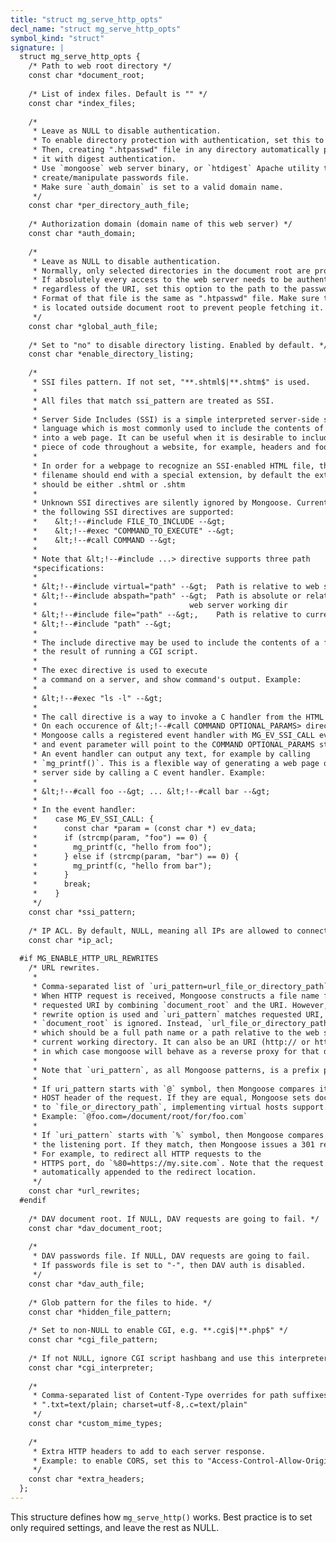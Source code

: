 ```yaml
---
title: "struct mg_serve_http_opts"
decl_name: "struct mg_serve_http_opts"
symbol_kind: "struct"
signature: |
  struct mg_serve_http_opts {
    /* Path to web root directory */
    const char *document_root;
  
    /* List of index files. Default is "" */
    const char *index_files;
  
    /*
     * Leave as NULL to disable authentication.
     * To enable directory protection with authentication, set this to ".htpasswd"
     * Then, creating ".htpasswd" file in any directory automatically protects
     * it with digest authentication.
     * Use `mongoose` web server binary, or `htdigest` Apache utility to
     * create/manipulate passwords file.
     * Make sure `auth_domain` is set to a valid domain name.
     */
    const char *per_directory_auth_file;
  
    /* Authorization domain (domain name of this web server) */
    const char *auth_domain;
  
    /*
     * Leave as NULL to disable authentication.
     * Normally, only selected directories in the document root are protected.
     * If absolutely every access to the web server needs to be authenticated,
     * regardless of the URI, set this option to the path to the passwords file.
     * Format of that file is the same as ".htpasswd" file. Make sure that file
     * is located outside document root to prevent people fetching it.
     */
    const char *global_auth_file;
  
    /* Set to "no" to disable directory listing. Enabled by default. */
    const char *enable_directory_listing;
  
    /*
     * SSI files pattern. If not set, "**.shtml$|**.shtm$" is used.
     *
     * All files that match ssi_pattern are treated as SSI.
     *
     * Server Side Includes (SSI) is a simple interpreted server-side scripting
     * language which is most commonly used to include the contents of a file
     * into a web page. It can be useful when it is desirable to include a common
     * piece of code throughout a website, for example, headers and footers.
     *
     * In order for a webpage to recognize an SSI-enabled HTML file, the
     * filename should end with a special extension, by default the extension
     * should be either .shtml or .shtm
     *
     * Unknown SSI directives are silently ignored by Mongoose. Currently,
     * the following SSI directives are supported:
     *    &lt;!--#include FILE_TO_INCLUDE --&gt;
     *    &lt;!--#exec "COMMAND_TO_EXECUTE" --&gt;
     *    &lt;!--#call COMMAND --&gt;
     *
     * Note that &lt;!--#include ...> directive supports three path
     *specifications:
     *
     * &lt;!--#include virtual="path" --&gt;  Path is relative to web server root
     * &lt;!--#include abspath="path" --&gt;  Path is absolute or relative to the
     *                                  web server working dir
     * &lt;!--#include file="path" --&gt;,    Path is relative to current document
     * &lt;!--#include "path" --&gt;
     *
     * The include directive may be used to include the contents of a file or
     * the result of running a CGI script.
     *
     * The exec directive is used to execute
     * a command on a server, and show command's output. Example:
     *
     * &lt;!--#exec "ls -l" --&gt;
     *
     * The call directive is a way to invoke a C handler from the HTML page.
     * On each occurence of &lt;!--#call COMMAND OPTIONAL_PARAMS> directive,
     * Mongoose calls a registered event handler with MG_EV_SSI_CALL event,
     * and event parameter will point to the COMMAND OPTIONAL_PARAMS string.
     * An event handler can output any text, for example by calling
     * `mg_printf()`. This is a flexible way of generating a web page on
     * server side by calling a C event handler. Example:
     *
     * &lt;!--#call foo --&gt; ... &lt;!--#call bar --&gt;
     *
     * In the event handler:
     *    case MG_EV_SSI_CALL: {
     *      const char *param = (const char *) ev_data;
     *      if (strcmp(param, "foo") == 0) {
     *        mg_printf(c, "hello from foo");
     *      } else if (strcmp(param, "bar") == 0) {
     *        mg_printf(c, "hello from bar");
     *      }
     *      break;
     *    }
     */
    const char *ssi_pattern;
  
    /* IP ACL. By default, NULL, meaning all IPs are allowed to connect */
    const char *ip_acl;
  
  #if MG_ENABLE_HTTP_URL_REWRITES
    /* URL rewrites.
     *
     * Comma-separated list of `uri_pattern=url_file_or_directory_path` rewrites.
     * When HTTP request is received, Mongoose constructs a file name from the
     * requested URI by combining `document_root` and the URI. However, if the
     * rewrite option is used and `uri_pattern` matches requested URI, then
     * `document_root` is ignored. Instead, `url_file_or_directory_path` is used,
     * which should be a full path name or a path relative to the web server's
     * current working directory. It can also be an URI (http:// or https://)
     * in which case mongoose will behave as a reverse proxy for that destination.
     *
     * Note that `uri_pattern`, as all Mongoose patterns, is a prefix pattern.
     *
     * If uri_pattern starts with `@` symbol, then Mongoose compares it with the
     * HOST header of the request. If they are equal, Mongoose sets document root
     * to `file_or_directory_path`, implementing virtual hosts support.
     * Example: `@foo.com=/document/root/for/foo.com`
     *
     * If `uri_pattern` starts with `%` symbol, then Mongoose compares it with
     * the listening port. If they match, then Mongoose issues a 301 redirect.
     * For example, to redirect all HTTP requests to the
     * HTTPS port, do `%80=https://my.site.com`. Note that the request URI is
     * automatically appended to the redirect location.
     */
    const char *url_rewrites;
  #endif
  
    /* DAV document root. If NULL, DAV requests are going to fail. */
    const char *dav_document_root;
  
    /*
     * DAV passwords file. If NULL, DAV requests are going to fail.
     * If passwords file is set to "-", then DAV auth is disabled.
     */
    const char *dav_auth_file;
  
    /* Glob pattern for the files to hide. */
    const char *hidden_file_pattern;
  
    /* Set to non-NULL to enable CGI, e.g. **.cgi$|**.php$" */
    const char *cgi_file_pattern;
  
    /* If not NULL, ignore CGI script hashbang and use this interpreter */
    const char *cgi_interpreter;
  
    /*
     * Comma-separated list of Content-Type overrides for path suffixes, e.g.
     * ".txt=text/plain; charset=utf-8,.c=text/plain"
     */
    const char *custom_mime_types;
  
    /*
     * Extra HTTP headers to add to each server response.
     * Example: to enable CORS, set this to "Access-Control-Allow-Origin: *".
     */
    const char *extra_headers;
  };
---
```


This structure defines how `mg_serve_http()` works.
Best practice is to set only required settings, and leave the rest as NULL. 

